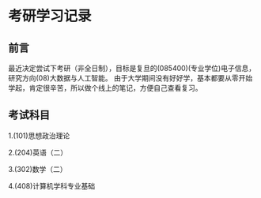 # 考研学习记录

## 前言

最近决定尝试下考研（非全日制），目标是复旦的(085400)(专业学位)电子信息，研究方向(08)大数据与人工智能。
由于大学期间没有好好学，基本都要从零开始学起，肯定很辛苦，所以做个线上的笔记，方便自己查看复习。

## 考试科目
1.(101)思想政治理论

2.(204)英语（二）

3.(302)数学（二）

4.(408)计算机学科专业基础
